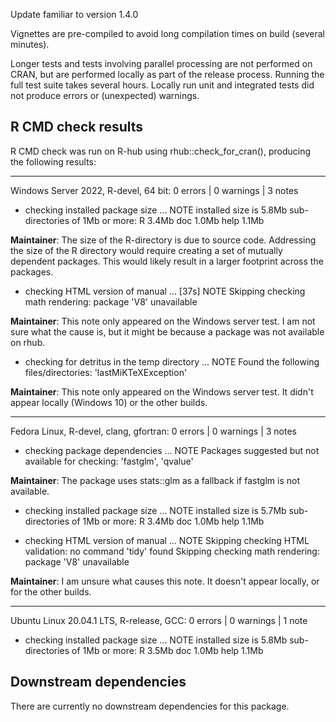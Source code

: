 Update familiar to version 1.4.0

Vignettes are pre-compiled to avoid long compilation times on build (several minutes).

Longer tests and tests involving parallel processing are not performed on CRAN, but are performed locally as part of the release process. Running the full test suite takes several hours. Locally run unit and integrated tests did not produce errors or (unexpected) warnings.



## R CMD check results

R CMD check was run on R-hub using rhub::check_for_cran(), producing the following results:

----------------------------------
Windows Server 2022, R-devel, 64 bit:
0 errors | 0 warnings | 3 notes

* checking installed package size ... NOTE
  installed size is  5.8Mb
  sub-directories of 1Mb or more:
    R      3.4Mb
    doc    1.0Mb
    help   1.1Mb

**Maintainer**: The size of the R-directory is due to source code. Addressing the size of the R directory would require creating a set of mutually dependent  packages. This would likely result in a larger footprint across the packages.  

* checking HTML version of manual ... [37s] NOTE
Skipping checking math rendering: package 'V8' unavailable

**Maintainer**: This note only appeared on the Windows server test. I am not sure what the cause is, but it might be because a package was not available on rhub.
    
* checking for detritus in the temp directory ... NOTE
Found the following files/directories:
  'lastMiKTeXException'

**Maintainer**: This note only appeared on the Windows server test. It didn't appear locally (Windows 10) or the other builds.


----------------------------------
Fedora Linux, R-devel, clang, gfortran:
0 errors | 0 warnings | 3 notes

* checking package dependencies ... NOTE
Packages suggested but not available for checking: 'fastglm', 'qvalue'

**Maintainer**: The package uses stats::glm as a fallback if fastglm is not available.

* checking installed package size ... NOTE
  installed size is  5.7Mb
  sub-directories of 1Mb or more:
    R      3.4Mb
    doc    1.0Mb
    help   1.1Mb
    
* checking HTML version of manual ... NOTE
Skipping checking HTML validation: no command 'tidy' found
Skipping checking math rendering: package 'V8' unavailable


**Maintainer**: I am unsure what causes this note. It doesn't appear locally, or for the other builds.



----------------------------------
Ubuntu Linux 20.04.1 LTS, R-release, GCC:
0 errors | 0 warnings | 1 note

* checking installed package size ... NOTE
  installed size is  5.8Mb
  sub-directories of 1Mb or more:
    R      3.5Mb
    doc    1.0Mb
    help   1.1Mb




## Downstream dependencies

There are currently no downstream dependencies for this package.
